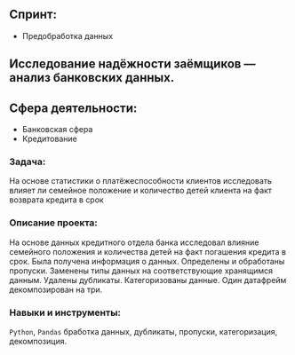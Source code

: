 ## Спринт:
- Предобработка данных

## Исследование надёжности заёмщиков — анализ банковских данных.

## Сфера деятельности:
- Банковская сфера
- Кредитование

### Задача:
На основе статистики о платёжеспособности клиентов исследовать влияет ли семейное положение и количество детей клиента на факт возврата кредита в срок

### Описание проекта:
На основе данных кредитного отдела банка исследовал влияние семейного положения и
количества детей на факт погашения кредита в срок. Была получена информация о
данных. Определены и обработаны пропуски. Заменены типы данных на соответствующие
хранящимся данным. Удалены дубликаты. Категоризованы данные. Один датафрейм декомпозирован на три.

### Навыки и инструменты:

`Python`, `Pandas`
бработка данных, дубликаты, пропуски, категоризация, декомпозиция.

